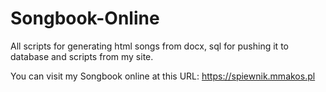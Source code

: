 # Songbook-Online
All scripts for generating html songs from docx, sql for pushing it to database and scripts from my site.

You can visit my Songbook online at this URL: https://spiewnik.mmakos.pl
